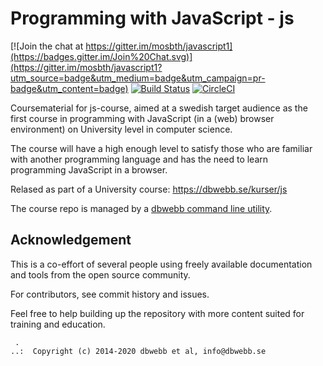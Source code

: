 Programming with JavaScript - js
===================

[![Join the chat at https://gitter.im/mosbth/javascript1](https://badges.gitter.im/Join%20Chat.svg)](https://gitter.im/mosbth/javascript1?utm_source=badge&utm_medium=badge&utm_campaign=pr-badge&utm_content=badge)
[![Build Status](https://travis-ci.org/dbwebb-se/javascript1.svg?branch=master)](https://travis-ci.org/dbwebb-se/javascript1)
[![CircleCI](https://circleci.com/gh/dbwebb-se/javascript1.svg?style=svg)](https://circleci.com/gh/dbwebb-se/javascript1)


Coursematerial for js-course, aimed at a swedish target audience as the first course in programming with JavaScript (in a (web) browser environment) on University level in computer science.

The course will have a high enough level to satisfy those who are familiar with another programming language and has the need to learn programming JavaScript in a browser.

Relased as part of a University course: https://dbwebb.se/kurser/js

The course repo is managed by a [dbwebb command line utility](https://dbwebb.se/dbwebb-cli).



Acknowledgement
-------------------

This is a co-effort of several people using freely available documentation and tools from the open source community.

For contributors, see commit history and issues.

Feel free to help building up the repository with more content suited for training and education.




```
 .
..:  Copyright (c) 2014-2020 dbwebb et al, info@dbwebb.se
```
